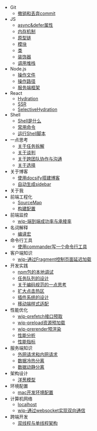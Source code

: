 - Git
  - [撤销和丢弃commit](/docs/Git/撤销和丢弃commit.md)
- JS
  - [async&defer属性](/docs/JS/async&defer属性.md)
  - [内存机制](/docs/JS/内存机制.md)
  - [原型链](/docs/JS/原型链.md)
  - [模块](/docs/JS/模块.md)
  - [类](/docs/JS/类.md)
  - [装饰器](/docs/JS/装饰器.md)
  - [调用堆栈](/docs/JS/调用堆栈.md)
- Node.js
  - [操作文件](/docs/Node.js/操作文件.md)
  - [操作路径](/docs/Node.js/操作路径.md)
  - [服务端框架](/docs/Node.js/服务端框架.md)
- React
  - [Hydration](/docs/React/Hydration.md)
  - [SSR](/docs/React/SSR.md)
  - [SelectiveHydration](/docs/React/SelectiveHydration.md)
- Shell
  - [Shell是什么](/docs/Shell/Shell是什么.md)
  - [常用命令](/docs/Shell/常用命令.md)
  - [运行Shell脚本](/docs/Shell/运行Shell脚本.md)
- 一点思考
  - [关于任务拆解](/docs/一点思考/关于任务拆解.md)
  - [关于谈判](/docs/一点思考/关于谈判.md)
  - [关于跨团队协作与沟通](/docs/一点思考/关于跨团队协作与沟通.md)
  - [关于选择](/docs/一点思考/关于选择.md)
- 关于博客
  - [使用docsify搭建博客](/docs/关于博客/使用docsify搭建博客.md)
  - [自动生成sidebar](/docs/关于博客/自动生成sidebar.md)
- 关于我
- 前端工程化
  - [SourceMap](/docs/前端工程化/SourceMap.md)
  - [构建配置](/docs/前端工程化/构建配置.md)
- 前端监控
  - [wip-端到端成功率与承接率](/docs/前端监控/wip-端到端成功率与承接率.md)
- 名词解释
  - [编译宏](/docs/名词解释/编译宏.md)
- 命令行工具
  - [使用commander写一个命令行工具](/docs/命令行工具/使用commander写一个命令行工具.md)
- 客户端知识
  - [wip-通过Fragment控制页面延迟加载](/docs/客户端知识/wip-通过Fragment控制页面延迟加载.md)
- 开发实践
  - [npm包的本地调试](/docs/开发实践/npm包的本地调试.md)
  - [任务队列的设计](/docs/开发实践/任务队列的设计.md)
  - [关于编码规范的一点思考](/docs/开发实践/关于编码规范的一点思考.md)
  - [扩大点击热区](/docs/开发实践/扩大点击热区.md)
  - [插件系统的设计](/docs/开发实践/插件系统的设计.md)
  - [移动端样式适配](/docs/开发实践/移动端样式适配.md)
- 性能优化
  - [wip-prefetch接口预取](/docs/性能优化/wip-prefetch接口预取.md)
  - [wip-preload资源预加载](/docs/性能优化/wip-preload资源预加载.md)
  - [wip-prerender预渲染](/docs/性能优化/wip-prerender预渲染.md)
  - [性能分析](/docs/性能优化/性能分析.md)
  - [性能指标](/docs/性能优化/性能指标.md)
- 服务端知识
  - [外网请求和内网请求](/docs/服务端知识/外网请求和内网请求.md)
  - [数据冷热分离](/docs/服务端知识/数据冷热分离.md)
  - [数据动静分离](/docs/服务端知识/数据动静分离.md)
- 架构设计
  - [洋葱模型](/docs/架构设计/洋葱模型.md)
- 环境配置
  - [mac开发环境配置](/docs/环境配置/mac开发环境配置.md)
- 计算机网络
  - [localhost](/docs/计算机网络/localhost.md)
  - [wip-通过websocket实现双向通信](/docs/计算机网络/wip-通过websocket实现双向通信.md)
- 跨端开发
  - [双线程与单线程架构](/docs/跨端开发/双线程与单线程架构.md)